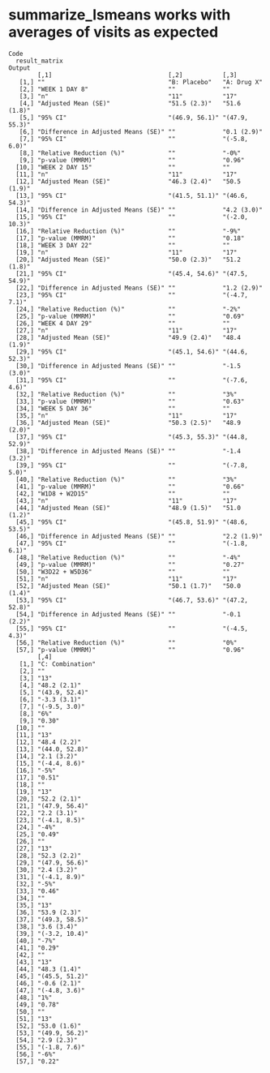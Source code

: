 # summarize_lsmeans works with averages of visits as expected

    Code
      result_matrix
    Output
            [,1]                                [,2]           [,3]          
       [1,] ""                                  "B: Placebo"   "A: Drug X"   
       [2,] "WEEK 1 DAY 8"                      ""             ""            
       [3,] "n"                                 "11"           "17"          
       [4,] "Adjusted Mean (SE)"                "51.5 (2.3)"   "51.6 (1.8)"  
       [5,] "95% CI"                            "(46.9, 56.1)" "(47.9, 55.3)"
       [6,] "Difference in Adjusted Means (SE)" ""             "0.1 (2.9)"   
       [7,] "95% CI"                            ""             "(-5.8, 6.0)" 
       [8,] "Relative Reduction (%)"            ""             "-0%"         
       [9,] "p-value (MMRM)"                    ""             "0.96"        
      [10,] "WEEK 2 DAY 15"                     ""             ""            
      [11,] "n"                                 "11"           "17"          
      [12,] "Adjusted Mean (SE)"                "46.3 (2.4)"   "50.5 (1.9)"  
      [13,] "95% CI"                            "(41.5, 51.1)" "(46.6, 54.3)"
      [14,] "Difference in Adjusted Means (SE)" ""             "4.2 (3.0)"   
      [15,] "95% CI"                            ""             "(-2.0, 10.3)"
      [16,] "Relative Reduction (%)"            ""             "-9%"         
      [17,] "p-value (MMRM)"                    ""             "0.18"        
      [18,] "WEEK 3 DAY 22"                     ""             ""            
      [19,] "n"                                 "11"           "17"          
      [20,] "Adjusted Mean (SE)"                "50.0 (2.3)"   "51.2 (1.8)"  
      [21,] "95% CI"                            "(45.4, 54.6)" "(47.5, 54.9)"
      [22,] "Difference in Adjusted Means (SE)" ""             "1.2 (2.9)"   
      [23,] "95% CI"                            ""             "(-4.7, 7.1)" 
      [24,] "Relative Reduction (%)"            ""             "-2%"         
      [25,] "p-value (MMRM)"                    ""             "0.69"        
      [26,] "WEEK 4 DAY 29"                     ""             ""            
      [27,] "n"                                 "11"           "17"          
      [28,] "Adjusted Mean (SE)"                "49.9 (2.4)"   "48.4 (1.9)"  
      [29,] "95% CI"                            "(45.1, 54.6)" "(44.6, 52.3)"
      [30,] "Difference in Adjusted Means (SE)" ""             "-1.5 (3.0)"  
      [31,] "95% CI"                            ""             "(-7.6, 4.6)" 
      [32,] "Relative Reduction (%)"            ""             "3%"          
      [33,] "p-value (MMRM)"                    ""             "0.63"        
      [34,] "WEEK 5 DAY 36"                     ""             ""            
      [35,] "n"                                 "11"           "17"          
      [36,] "Adjusted Mean (SE)"                "50.3 (2.5)"   "48.9 (2.0)"  
      [37,] "95% CI"                            "(45.3, 55.3)" "(44.8, 52.9)"
      [38,] "Difference in Adjusted Means (SE)" ""             "-1.4 (3.2)"  
      [39,] "95% CI"                            ""             "(-7.8, 5.0)" 
      [40,] "Relative Reduction (%)"            ""             "3%"          
      [41,] "p-value (MMRM)"                    ""             "0.66"        
      [42,] "W1D8 + W2D15"                      ""             ""            
      [43,] "n"                                 "11"           "17"          
      [44,] "Adjusted Mean (SE)"                "48.9 (1.5)"   "51.0 (1.2)"  
      [45,] "95% CI"                            "(45.8, 51.9)" "(48.6, 53.5)"
      [46,] "Difference in Adjusted Means (SE)" ""             "2.2 (1.9)"   
      [47,] "95% CI"                            ""             "(-1.8, 6.1)" 
      [48,] "Relative Reduction (%)"            ""             "-4%"         
      [49,] "p-value (MMRM)"                    ""             "0.27"        
      [50,] "W3D22 + W5D36"                     ""             ""            
      [51,] "n"                                 "11"           "17"          
      [52,] "Adjusted Mean (SE)"                "50.1 (1.7)"   "50.0 (1.4)"  
      [53,] "95% CI"                            "(46.7, 53.6)" "(47.2, 52.8)"
      [54,] "Difference in Adjusted Means (SE)" ""             "-0.1 (2.2)"  
      [55,] "95% CI"                            ""             "(-4.5, 4.3)" 
      [56,] "Relative Reduction (%)"            ""             "0%"          
      [57,] "p-value (MMRM)"                    ""             "0.96"        
            [,4]            
       [1,] "C: Combination"
       [2,] ""              
       [3,] "13"            
       [4,] "48.2 (2.1)"    
       [5,] "(43.9, 52.4)"  
       [6,] "-3.3 (3.1)"    
       [7,] "(-9.5, 3.0)"   
       [8,] "6%"            
       [9,] "0.30"          
      [10,] ""              
      [11,] "13"            
      [12,] "48.4 (2.2)"    
      [13,] "(44.0, 52.8)"  
      [14,] "2.1 (3.2)"     
      [15,] "(-4.4, 8.6)"   
      [16,] "-5%"           
      [17,] "0.51"          
      [18,] ""              
      [19,] "13"            
      [20,] "52.2 (2.1)"    
      [21,] "(47.9, 56.4)"  
      [22,] "2.2 (3.1)"     
      [23,] "(-4.1, 8.5)"   
      [24,] "-4%"           
      [25,] "0.49"          
      [26,] ""              
      [27,] "13"            
      [28,] "52.3 (2.2)"    
      [29,] "(47.9, 56.6)"  
      [30,] "2.4 (3.2)"     
      [31,] "(-4.1, 8.9)"   
      [32,] "-5%"           
      [33,] "0.46"          
      [34,] ""              
      [35,] "13"            
      [36,] "53.9 (2.3)"    
      [37,] "(49.3, 58.5)"  
      [38,] "3.6 (3.4)"     
      [39,] "(-3.2, 10.4)"  
      [40,] "-7%"           
      [41,] "0.29"          
      [42,] ""              
      [43,] "13"            
      [44,] "48.3 (1.4)"    
      [45,] "(45.5, 51.2)"  
      [46,] "-0.6 (2.1)"    
      [47,] "(-4.8, 3.6)"   
      [48,] "1%"            
      [49,] "0.78"          
      [50,] ""              
      [51,] "13"            
      [52,] "53.0 (1.6)"    
      [53,] "(49.9, 56.2)"  
      [54,] "2.9 (2.3)"     
      [55,] "(-1.8, 7.6)"   
      [56,] "-6%"           
      [57,] "0.22"          

